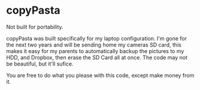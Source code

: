 copyPasta
=========

Not built for portability.


copyPasta was built specifically for my laptop configuration.
I'm gone for the next two years and will be sending home my cameras SD card, this makes it easy for my parents
to automatically backup the pictures to my HDD, and Dropbox, then erase the SD Card all at once.
The code may not be beautiful, but it'll sufice.

You are free to do what you please with this code, except make money from it.
